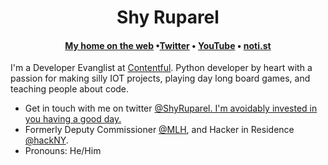 <h1 align="center">Shy Ruparel</h1>
<h4 align="center"><a href="https://shy.dev/">My home on the web</a> &bull;<a href="https://twitter.com/shyruparel">Twitter</a> &bull; <a href="https://www.youtube.com/user/TheLonelyGod/videos">YouTube</a> &bull; <a href="https://noti.st/shy">noti.st</a></h4>

I'm a Developer Evanglist at [Contentful](https://github.com/contentful/). Python developer by heart with a passion for making silly IOT projects, playing day long board games, and teaching people about code. 
- Get in touch with me on twitter [@ShyRuparel. I'm avoidably invested in you having a good day.](https://twitter.com/shyruparel) 
- Formerly Deputy Commissioner [@MLH](https://github.com/mlh), and Hacker in Residence [@hackNY](https://twitter.com/hackny).
- Pronouns: He/Him
